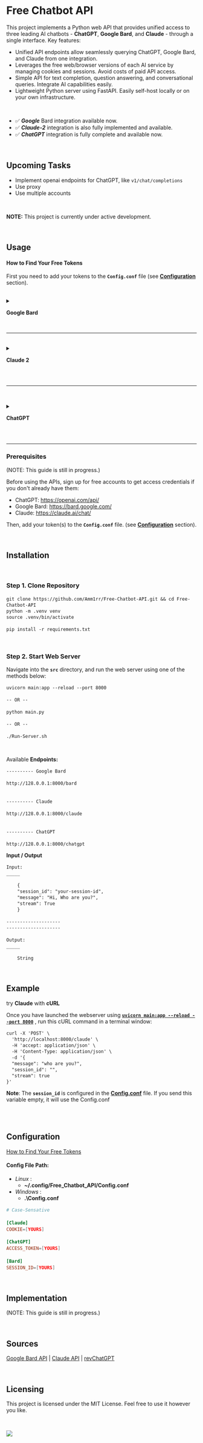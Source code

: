 # Free Chatbot API

This project implements a Python web API that provides unified access to three leading AI chatbots - **ChatGPT**, **Google Bard**, and **Claude** - through a single interface. Key features:

-   Unified API endpoints allow seamlessly querying ChatGPT, Google Bard, and Claude from one integration.
-   Leverages the free web/browser versions of each AI service by managing cookies and sessions. Avoid costs of paid API access.
-   Simple API for text completion, question answering, and conversational queries. Integrate AI capabilities easily.
-   Lightweight Python server using FastAPI. Easily self-host locally or on your own infrastructure.

<br>

-   ✅ **_Google_** Bard integration available now.
-   ✅ **_Claude-2_** integration is also fully implemented and available.
-   ✅ **_ChatGPT_** integration is fully complete and available now.

<br>

## Upcoming Tasks

-   Implement openai endpoints for ChatGPT, like `v1/chat/completions`
-   Use proxy
-   Use multiple accounts

<br>

**NOTE:** This project is currently under active development.

<br>

## Usage

#### How to Find Your Free Tokens

First you need to add your tokens to the **`Config.conf`** file (see **[Configuration](#configuration)** section).

<br>

<details>

  <summary>

**Google Bard**

  </summary>

[![Image](assets/Bard-Thumb.jpg)](assets/Bard.jpg)

_`Google Bard:`_ Please obtain the cookies mentioned here from an authorized session on bard.google.com. The cookies can be used to
send POST requests to the /bard endpoint along with a message in a JSON payload. It is important that the **session_id**,
which is your **Secure-1PSID** cookie, is included in the request. ([Screenshot](assets/Bard.jpg))

1. Login to [bard.google.com](https://bard.google.com)
2. Open `Developer Tools` (Press **F12**)
3. Go to `Application Tab`
4. Go to `Cookies Tab`
5. Copy the content of `__Secure-1PSID`
6. Set in **[Config.conf](#configuration)** file.
 </details>
 <br><hr><br>

<details>

  <summary>

**Claude 2**

  </summary>

[![Image](assets/Claude-Thumb.jpg)](assets/Claude.jpg)

_`Claude:`_ You can get cookie from the browser's developer tools network tab ( see for any claude.ai requests check out cookie ,copy whole value ) or storage tab ( You can find cookie of claude.ai ,there will be four values ) ([Screenshot](assets/Claude.jpg))

1. Login to [claude.ai/chats](https://claude.ai/chats)
2. Open `Developer Tools` (Press **F12**)
3. Go to `Network Tab`
4. Select an ajax request (like step 3 in [picture](assets/Claude.jpg))
5. Copy the content of `Cookie`
6. Set in **[Config.conf](#configuration)** file.

</details>

<br><hr><br>

<details>

  <summary>

**ChatGPT**

  </summary>

[![Image](assets/ChatGPT-Thumb.jpg)](assets/ChatGPT.jpg)

_`ChatGPT:`_ Please obtain the sessions mentioned here from an authorized session on chat.openai.com. The sessions can be used to
send POST requests to the /chatgpt endpoint along with a message in a JSON payload. It is important that the session_id,
which is your `Authorization` header session, is included in the request. ([Screenshot](assets/ChatGPT.jpg))

1. Login to [chat.openai.com](https://chat.openai.com)
2. at least ask any question.
3. Open `Developer Tools` (Press **F12**)
4. Go to `Network Tab`
5. Select an ajax request (like step 4 in [picture](assets/ChatGPT.jpg))
6. Copy the content of `Authorization`
7. Set in **[Config.conf](#configuration)** file.

</details>

<br><hr>

### Prerequisites

(NOTE: This guide is still in progress.)

Before using the APIs, sign up for free accounts to get access credentials if you don't already have them:

-   ChatGPT: https://openai.com/api/
-   Google Bard: https://bard.google.com/
-   Claude: https://claude.ai/chat/

Then, add your token(s) to the **`Config.conf`** file. (see **[Configuration](#configuration)** section).

<br>

## Installation

<br>

### Step 1. Clone Repository

```
git clone https://github.com/Amm1rr/Free-Chatbot-API.git && cd Free-Chatbot-API
python -m .venv venv
source .venv/bin/activate

pip install -r requirements.txt
```

<br>

### Step 2. Start Web Server

Navigate into the **`src`** directory, and run the web server using one of the methods below:

```
uvicorn main:app --reload --port 8000

-- OR --

python main.py

-- OR --

./Run-Server.sh
```

<br>

Available **Endpoints:**

```
---------- Google Bard

http://128.0.0.1:8000/bard


---------- Claude

http://128.0.0.1:8000/claude


---------- ChatGPT

http://128.0.0.1:8000/chatgpt

```

**Input / Output**

```
Input:
_____

    {
    "session_id": "your-session-id",
    "message": "Hi, Who are you?",
    "stream": True
    }

--------------------
--------------------

Output:
_____

    String

```

<br>

## Example

try **Claude** with **cURL**

Once you have launched the webserver using **[`uvicorn main:app --reload --port 8000`](#2-start-web-server)** , run this cURL command in a terminal window:

```
curl -X 'POST' \
  'http://localhost:8000/claude' \
  -H 'accept: application/json' \
  -H 'Content-Type: application/json' \
  -d '{
  "message": "who are you?",
  "session_id": "",
  "stream": true
}'

```

**Note**: The **`session_id`** is configured in the **[Config.conf](#configconf)** file. If you send this variable empty, it will use the Config.conf

<br><br>

## Configuration

[How to Find Your Free Tokens](#usage)

#### Config File Path:

-   _Linux_ :
    -   **~/.config/Free_Chatbot_API/Config.conf**
-   _Windows_ :
    -   **.\Config.conf**

```Config.conf
# Case-Sensative

[Claude]
COOKIE=[YOURS]

[ChatGPT]
ACCESS_TOKEN=[YOURS]

[Bard]
SESSION_ID=[YOURS]

```

<br>

## Implementation

(NOTE: This guide is still in progress.)

<br>

## Sources

[Google Bard API](https://github.com/ra83205/google-bard-api) | [Claude API](https://github.com/KoushikNavuluri/Claude-API) | [revChatGPT](https://github.com/acheong08/ChatGPT/)

<br>

## Licensing

This project is licensed under the MIT License. Feel free to use it however you like.

<br>

[![](https://visitcount.itsvg.in/api?id=amm1rr&label=V&color=0&icon=2&pretty=true)](https://github.com/Amm1rr/)
